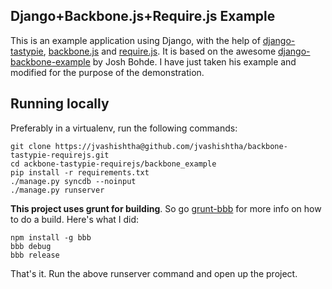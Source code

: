 Django+Backbone.js+Require.js Example
-----------------------

This is an example application using Django, with the help of [django-tastypie](https://github.com/toastdriven/django-tastypie), [backbone.js](https://github.com/documentcloud/backbone) and [require.js](http://requirejs.org/). It is based on the awesome [django-backbone-example](https://github.com/joshbohde/django-backbone-example) by Josh Bohde. I have just taken his example and modified for the purpose of the demonstration.


Running locally
---------------

Preferably in a virtualenv, run the following commands:

    git clone https://jvashishtha@github.com/jvashishtha/backbone-tastypie-requirejs.git
    cd ackbone-tastypie-requirejs/backbone_example
    pip install -r requirements.txt
    ./manage.py syncdb --noinput
    ./manage.py runserver
    

**This project uses grunt for building**. So go [grunt-bbb](https://github.com/backbone-boilerplate/grunt-bbb) for more info on how to do a build. Here's what I did:

    npm install -g bbb
    bbb debug
    bbb release
    
That's it. Run the above runserver command and open up the project.
